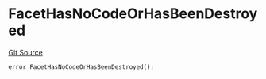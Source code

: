 # FacetHasNoCodeOrHasBeenDestroyed
[Git Source](https://github.com/thrackle-io/tron/blob/a32755ef70ede3dfc3a49e226e4b15ac07a36ebd/src/protocol/economic/ruleProcessor/RuleProcessorDiamond.sol)


```solidity
error FacetHasNoCodeOrHasBeenDestroyed();
```

